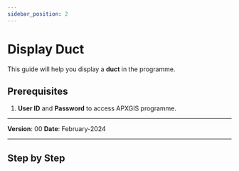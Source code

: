 ```yaml
---
sidebar_position: 2
---
```


# Display Duct

This guide will help you display a **duct** in the programme.

## **Prerequisites**
1.	**User ID** and **Password** to access APXGIS programme.

------------

**Version**: 00
**Date**: February-2024

------------
## **Step by Step**
